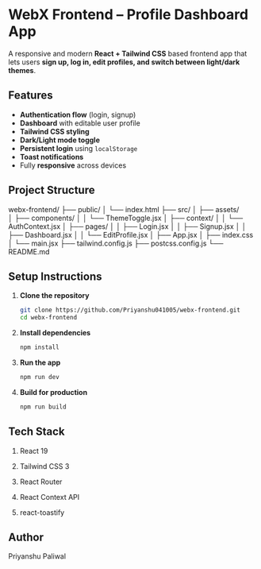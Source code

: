 # WebX Frontend – Profile Dashboard App

A responsive and modern **React + Tailwind CSS** based frontend app that lets users **sign up, log in, edit profiles, and switch between light/dark themes**. 



## Features

-  **Authentication flow** (login, signup)
-  **Dashboard** with editable user profile
-  **Tailwind CSS styling**
-  **Dark/Light mode toggle**
-  **Persistent login** using `localStorage`
- **Toast notifications**
- Fully **responsive** across devices



## Project Structure


webx-frontend/
├── public/
│   └── index.html
├── src/
│   ├── assets/             
│   ├── components/
│   │   └── ThemeToggle.jsx
│   ├── context/
│   │   └── AuthContext.jsx
│   ├── pages/
│   │   ├── Login.jsx
│   │   ├── Signup.jsx
│   │   ├── Dashboard.jsx
│   │   └── EditProfile.jsx
│   ├── App.jsx
│   ├── index.css
│   └── main.jsx
├── tailwind.config.js
├── postcss.config.js
└── README.md



## Setup Instructions


1. **Clone the repository**
   ```bash
   git clone https://github.com/Priyanshu041005/webx-frontend.git
   cd webx-frontend
   ```
2. **Install dependencies**
   ```bash
   npm install
   ```
3. **Run the app**
   ```bash
   npm run dev
   ```
4. **Build for production**
   ```bash
   npm run build
   ```


## Tech Stack


1. React 19

2. Tailwind CSS 3

3. React Router

4. React Context API

5. react-toastify



## Author

Priyanshu Paliwal










